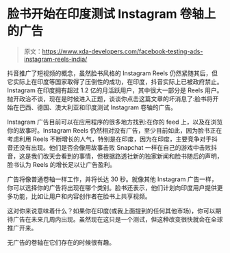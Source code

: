# 脸书开始在印度测试 Instagram 卷轴上的广告

> 原文：<https://www.xda-developers.com/facebook-testing-ads-instagram-reels-india/>

抖音推广了短视频的概念，虽然脸书风格的 Instagram Reels 仍然紧随其后，但它实际上在印度等国家取得了压倒性的成功，在印度，抖音实际上已被政府禁止。Instagram 在印度拥有超过 1.2 亿的月活跃用户，其中很大一部分是 Reels 用户。抛开政治不谈，现在是时候进入正题，谈谈你点击这篇文章的坏消息了:脸书将开始在巴西、德国、澳大利亚和印度测试 Instagram 卷轴的广告。

Instagram 广告目前可以在应用程序的很多地方找到:在你的 feed 上，以及在浏览你的故事时。Instagram Reels 仍然相对没有广告，至少目前如此，因为脸书正在考虑利用 Reels 不断增长的人气，特别是在印度，因为在印度，主要竞争对手抖音还没有出现。他们是否会像用故事击败 Snapchat 一样在自己的游戏中击败抖音，这是我们改天会看到的事情，但根据路透社新的独家新闻和脸书随后的声明，脸书认为 Reels 的增长足以让广告盈利。

广告将像普通卷轴一样工作，并将长达 30 秒。就像其他 Instagram 广告一样，你可以选择你的广告将出现在哪个类别。脸书还表示，他们计划向印度用户提供更多功能，比如让用户和内容创作者在脸书上共享视频。

这对你来说意味着什么？如果你在印度(或我上面提到的任何其他市场)，你可以期待广告在未来几周内出现。虽然现在这只是一个测试，但这种改变很快就会在全球推广开来。

无广告的卷轴在它们存在的时候很有趣。